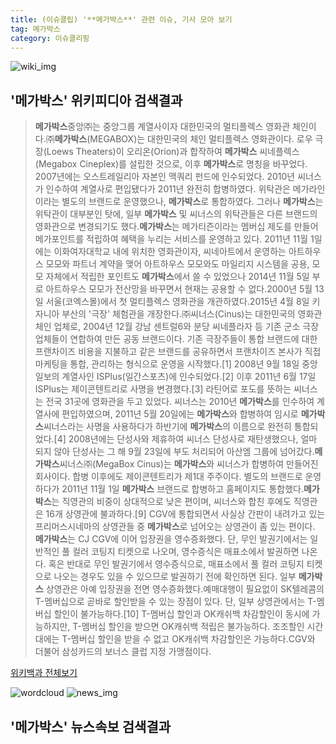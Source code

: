 ```yaml
---
title: (이슈클립) '**메가박스**' 관련 이슈, 기사 모아 보기
tag: 메가박스
category: 이슈클리핑
---
```

![wiki_img](https://user-images.githubusercontent.com/42597476/44503234-41136a80-a6d0-11e8-9071-6fc6418eafe4.png)
## **'**메가박스**'** 위키피디아 검색결과
>**메가박스**중앙㈜는 중앙그룹 계열사이자 대한민국의 멀티플렉스 영화관 체인이다.㈜**메가박스**(MEGABOX)는 대한민국의 체인 멀티플렉스 영화관이다. 로우 극장(Loews Theaters)이 오리온(Orion)과 합작하여 **메가박스** 씨네플렉스(Megabox Cineplex)를 설립한 것으로, 이후 **메가박스**로 명칭을 바꾸었다. 2007년에는 오스트레일리아 자본인 맥쿼리 펀드에 인수되었다. 2010년 씨너스가 인수하여 계열사로 편입됐다가 2011년 완전히 합병하였다. 위탁관은 메가라인이라는 별도의 브랜드로 운영했으나, **메가박스**로 통합하였다. 그러나 **메가박스**는 위탁관이 대부분인 탓에, 일부 **메가박스** 및 씨너스의 위탁관들은 다른 브랜드의 영화관으로 변경되기도 했다.**메가박스**는 메가티즌이라는 멤버십 제도를 만들어 메가포인트를 적립하여 혜택을 누리는 서비스를 운영하고 있다. 2011년 11월 1일에는 이화여자대학교 내에 위치한 영화관이자, 씨네아트에서 운영하는 아트하우스 모모와 파트너 계약을 맺어 아트하우스 모모와도 마일리지 시스템을 공용, 모모 자체에서 적립한 포인트도 **메가박스**에서 쓸 수 있었으나 2014년 11월 5일 부로 아트하우스 모모가 전산망을 바꾸면서 현재는 공용할 수 없다.2000년 5월 13일 서울(코엑스몰)에서 첫 멀티플렉스 영화관을 개관하였다.2015년 4월 8일 키자니아 부산의 '극장' 체험관을 개장한다.㈜씨너스(Cinus)는 대한민국의 영화관 체인 업체로, 2004년 12월 강남 센트럴6와 분당 씨네플라자 등 기존 군소 극장 업체들이 연합하여 만든 공동 브랜드이다. 기존 극장주들이 통합 브랜드에 대한 프랜차이즈 비용을 지불하고 같은 브랜드를 공유하면서 프랜차이즈 본사가 직접 마케팅을 통합, 관리하는 형식으로 운영을 시작했다.[1] 2008년 9월 18일 중앙일보의 계열사인 ISPlus(일간스포츠)에 인수되었다.[2] 이후 2011년 6월 17일 ISPlus는 제이콘텐트리로 사명을 변경했다.[3] 라틴어로 포도를 뜻하는 씨너스는 전국 31곳에 영화관을 두고 있었다. 씨너스는 2010년 **메가박스**를 인수하여 계열사에 편입하였으며, 2011년 5월 20일에는 **메가박스**와 합병하여 임시로 **메가박스**씨너스라는 사명을 사용하다가 하반기에 **메가박스**의 이름으로 완전히 통합되었다.[4] 2008년에는 단성사와 제휴하여 씨너스 단성사로 재탄생했으나, 얼마 되지 않아 단성사는 그 해 9월 23일에 부도 처리되어 아산엠 그룹에 넘어갔다.**메가박스**씨너스㈜(MegaBox Cinus)는 **메가박스**와 씨너스가 합병하여 만들어진 회사이다. 합병 이후에도 제이콘텐트리가 제1대 주주이다. 별도의 브랜드로 운영하다가 2011년 11월 1일 **메가박스** 브랜드로 합병하고 홈페이지도 통합했다.**메가박스**는 직영관의 비중이 상대적으로 낮은 편이며, 씨너스와 합친 후에도 직영관은 16개 상영관에 불과하다.[9] CGV에 통합되면서 사실상 간판이 내려가고 있는 프리머스시네마의 상영관들 중 **메가박스**로 넘어오는 상영관이 좀 있는 편이다. **메가박스**는 CJ CGV에 이어 입장권을 영수증화했다. 단, 무인 발권기에서는 일반적인 풀 컬러 코팅지 티켓으로 나오며, 영수증식은 매표소에서 발권하면 나온다. 혹은 반대로 무인 발권기에서 영수증식으로, 매표소에서 풀 컬러 코팅지 티켓으로 나오는 경우도 있을 수 있으므로 발권하기 전에 확인하면 된다. 일부 **메가박스** 상영관은 아예 입장권을 전면 영수증화했다.예매대행이 필요없이 SK텔레콤의 T-멤버십으로 곧바로 할인받을 수 있는 장점이 있다. 단, 일부 상영관에서는 T-멤버십 할인이 불가능하다.[10] T-멤버십 할인과 OK캐쉬백 차감할인이 동시에 가능하지만, T-멤버십 할인을 받으면 OK캐쉬백 적립은 불가능하다. 조조할인 시간대에는 T-멤버십 할인을 받을 수 없고 OK캐쉬백 차감할인은 가능하다.CGV와 더불어 삼성카드의 보너스 클럽 지정 가맹점이다.

<a href="https://ko.wikipedia.org/wiki/메가박스" target="_blank">위키백과 전체보기</a>

![wordcloud](https://s3.ap-northeast-2.amazonaws.com/lyrics101-wordcloud/2018-09-16-1537072851.png)
![news_img](https://user-images.githubusercontent.com/42597476/44507050-1206f400-a6e4-11e8-8d98-7ffbfebb353f.png)
## **'**메가박스**'** 뉴스속보 검색결과

